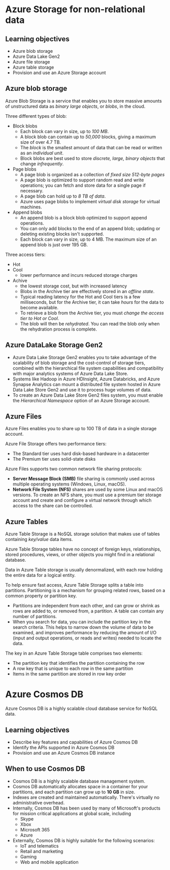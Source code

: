 # Azure Storage for non-relational data

## Learning objectives
- Azure blob storage
- Azure Data Lake Gen2
- Azure file storage
- Azure table storage
- Provision and use an Azure Storage account


## Azure blob storage
Azure Blob Storage is a service that enables you to store massive amounts of unstructured data as _binary large objects_, or _blobs_, in the cloud. 

Three different types of blob:
- Block blobs
  - Each block can vary in size, up to _100 MB_.
  - A block blob can contain up to _50,000_ blocks, giving a maximum size of over 4.7 TB.
  - The _block_ is the smallest amount of data that can be read or written as an _individual unit_. 
  - Block blobs are best used to store _discrete, large, binary objects_ that change _infrequently_.
- Page blobs
  - A page blob is organized as a collection of _fixed size 512-byte pages_
  - A page blob is optimized to support random read and write operations; you can fetch and store data for a single page if necessary. 
  - A page blob can hold up to _8 TB of data_. 
  - Azure uses page blobs to implement _virtual disk storage_ for virtual machines.
- Append blobs
  - An append blob is a block blob optimized to support append operations. 
  - You can only add blocks to the end of an append blob; updating or deleting existing blocks isn't supported. 
  - Each block can vary in size, up to 4 MB. The maximum size of an append blob is just over 195 GB.

Three access tiers:
- Hot
- Cool
  - lower performance and incurs reduced storage charges
- Achive
  - the lowest storage cost, but with increased latency
  - Blobs in the Archive tier are effectively stored in an _offline state_. 
  - Typical reading latency for the Hot and Cool tiers is a few milliseconds, but for the Archive tier, it can take _hours_ for the data to become available. 
  - To retrieve a blob from the Archive tier, you must _change the access tier to Hot or Cool_. 
  - The blob will then be _rehydrated_. You can read the blob only when the rehydration process is complete.

## Azure DataLake Storage Gen2
- Azure Data Lake Storage Gen2 enables you to take advantage of the scalability of blob storage and the cost-control of storage tiers, combined with the hierarchical file system capabilities and compatibility with major analytics systems of Azure Data Lake Store.
- Systems like Hadoop in Azure HDInsight, Azure Databricks, and Azure Synapse Analytics can mount a distributed file system hosted in Azure Data Lake Store Gen2 and use it to process huge volumes of data.
- To create an Azure Data Lake Store Gen2 files system, you must enable the _Hierarchical Namespace_ option of an Azure Storage account. 

## Azure Files
Azure Files enables you to share up to 100 TB of data in a single storage account.

Azure File Storage offers two performance tiers:
- The Standard tier uses hard disk-based hardware in a datacenter
- The Premium tier uses solid-state disks

Azure Files supports two common network file sharing protocols:
- **Server Message Block (SMB)** file sharing is commonly used across multiple operating systems (Windows, Linux, macOS).
- **Network File System (NFS)** shares are used by some Linux and macOS versions. To create an NFS share, you must use a premium tier storage account and create and configure a virtual network through which access to the share can be controlled.

## Azure Tables
Azure Table Storage is a NoSQL storage solution that makes use of tables containing _key/value_ data items.

Azure Table Storage tables have no concept of foreign keys, relationships, stored procedures, views, or other objects you might find in a relational database.

Data in Azure Table storage is usually denormalized, with each row holding the entire data for a logical entity.

To help ensure fast access, Azure Table Storage splits a table into partitions. Partitioning is a mechanism for grouping related rows, based on a common property or partition key.
- Partitions are independent from each other, and can grow or shrink as rows are added to, or removed from, a partition. A table can contain any number of partitions.
- When you search for data, you can include the partition key in the search criteria. This helps to narrow down the volume of data to be examined, and improves performance by reducing the amount of I/O (input and output operations, or reads and writes) needed to locate the data.

The key in an Azure Table Storage table comprises two elements: 
- The partition key that identifies the partition containing the row
- A row key that is unique to each row in the same partition
- Items in the same partition are stored in row key order

# Azure Cosmos DB
Azure Cosmos DB is a highly scalable cloud database service for NoSQL data.

## Learning objectives
- Describe key features and capabilities of Azure Cosmos DB
- Identify the APIs supported in Azure Cosmos DB
- Provision and use an Azure Cosmos DB instance

## When to use Cosmos DB
- Cosmos DB is a highly scalable database management system. 
- Cosmos DB automatically allocates space in a container for your partitions, and each partition can grow up to **10 GB** in size. 
- Indexes are created and maintained automatically. There's virtually no administrative overhead.
- Internally, Cosmos DB has been used by many of Microsoft's products for mission critical applications at global scale, including
  - Skype
  - Xbox
  - Microsoft 365
  - Azure
- Externally, Cosmos DB is highly suitable for the following scenarios:
  - IoT and telematics
  - Retail and marketing
  - Gaming
  - Web and mobile application










